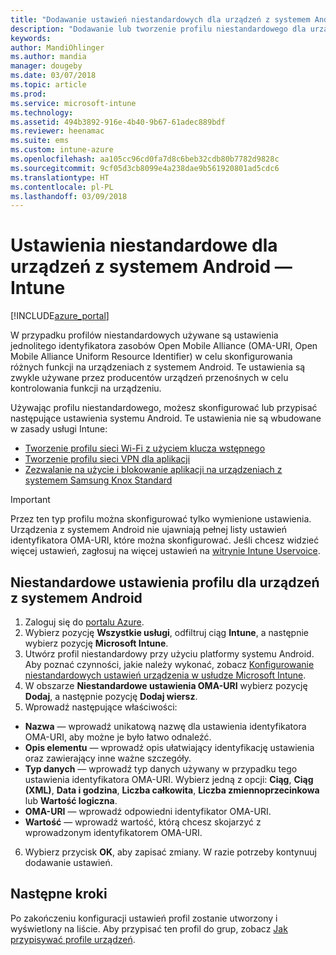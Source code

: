 ```yaml
---
title: "Dodawanie ustawień niestandardowych dla urządzeń z systemem Android w usłudze Microsoft Intune — Azure | Microsoft Docs"
description: "Dodawanie lub tworzenie profilu niestandardowego dla urządzeń z systemem Android w celu utworzenia profilu sieci Wi-Fi z kluczem wstępnym, utworzenia profilu sieci VPN dla aplikacji lub zezwalania na użycie bądź blokowanie aplikacji dla urządzeń z system Samsung Knox Standard w usłudze Microsoft Intune"
keywords: 
author: MandiOhlinger
ms.author: mandia
manager: dougeby
ms.date: 03/07/2018
ms.topic: article
ms.prod: 
ms.service: microsoft-intune
ms.technology: 
ms.assetid: 494b3892-916e-4b40-9b67-61adec889bdf
ms.reviewer: heenamac
ms.suite: ems
ms.custom: intune-azure
ms.openlocfilehash: aa105cc96cd0fa7d8c6beb32cdb80b7782d9828c
ms.sourcegitcommit: 9cf05d3cb8099e4a238dae9b561920801ad5cdc6
ms.translationtype: HT
ms.contentlocale: pl-PL
ms.lasthandoff: 03/09/2018
---
```

# <a name="custom-settings-for-android-devices---intune"></a>Ustawienia niestandardowe dla urządzeń z systemem Android — Intune

[!INCLUDE[azure_portal](./includes/azure_portal.md)]

W przypadku profilów niestandardowych używane są ustawienia jednolitego identyfikatora zasobów Open Mobile Alliance (OMA-URI, Open Mobile Alliance Uniform Resource Identifier) w celu skonfigurowania różnych funkcji na urządzeniach z systemem Android. Te ustawienia są zwykle używane przez producentów urządzeń przenośnych w celu kontrolowania funkcji na urządzeniu.

Używając profilu niestandardowego, możesz skonfigurować lub przypisać następujące ustawienia systemu Android. Te ustawienia nie są wbudowane w zasady usługi Intune:

- [Tworzenie profilu sieci Wi-Fi z użyciem klucza wstępnego](/intune/wi-fi-profile-shared-key)
- [Tworzenie profilu sieci VPN dla aplikacji](/intune/android-pulse-secure-per-app-vpn)
- [Zezwalanie na użycie i blokowanie aplikacji na urządzeniach z systemem Samsung Knox Standard](/intune/samsung-knox-apps-allow-block)

>[!IMPORTANT]
> Przez ten typ profilu można skonfigurować tylko wymienione ustawienia. Urządzenia z systemem Android nie ujawniają pełnej listy ustawień identyfikatora OMA-URI, które można skonfigurować. Jeśli chcesz widzieć więcej ustawień, zagłosuj na więcej ustawień na [witrynie Intune Uservoice](https://microsoftintune.uservoice.com/forums/291681-ideas).

## <a name="custom-profile-settings-for-android-devices"></a>Niestandardowe ustawienia profilu dla urządzeń z systemem Android

1. Zaloguj się do [portalu Azure](https://portal.azure.com). 
2. Wybierz pozycję **Wszystkie usługi**, odfiltruj ciąg **Intune**, a następnie wybierz pozycję **Microsoft Intune**.
3. Utwórz profil niestandardowy przy użyciu platformy systemu Android. Aby poznać czynności, jakie należy wykonać, zobacz [Konfigurowanie niestandardowych ustawień urządzenia w usłudze Microsoft Intune](custom-settings-configure.md).
4. W obszarze **Niestandardowe ustawienia OMA-URI** wybierz pozycję **Dodaj**, a następnie pozycję **Dodaj wiersz**.
5. Wprowadź następujące właściwości:

  - **Nazwa** — wprowadź unikatową nazwę dla ustawienia identyfikatora OMA-URI, aby możne je było łatwo odnaleźć.
  - **Opis elementu** — wprowadź opis ułatwiający identyfikację ustawienia oraz zawierający inne ważne szczegóły.
  - **Typ danych** — wprowadź typ danych używany w przypadku tego ustawienia identyfikatora OMA-URI. Wybierz jedną z opcji: **Ciąg**, **Ciąg (XML)**, **Data i godzina**, **Liczba całkowita**, **Liczba zmiennoprzecinkowa** lub **Wartość logiczna**.
  - **OMA-URI** — wprowadź odpowiedni identyfikator OMA-URI.
  - **Wartość** — wprowadź wartość, którą chcesz skojarzyć z wprowadzonym identyfikatorem OMA-URI.

6. Wybierz przycisk **OK**, aby zapisać zmiany. W razie potrzeby kontynuuj dodawanie ustawień.

## <a name="next-steps"></a>Następne kroki

Po zakończeniu konfiguracji ustawień profil zostanie utworzony i wyświetlony na liście. Aby przypisać ten profil do grup, zobacz [Jak przypisywać profile urządzeń](device-profile-assign.md).

